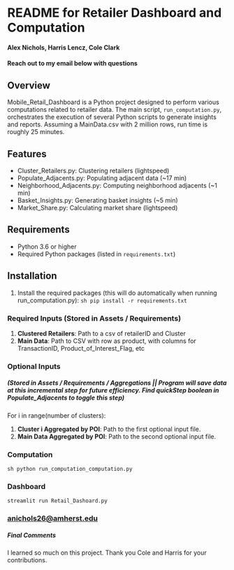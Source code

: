 # README for Retailer Dashboard and Computation
#### Alex Nichols, Harris Lencz, Cole Clark 
#### Reach out to my email below with questions


## Overview

Mobile_Retail_Dashboard is a Python project designed to perform various computations related to retailer data. The main script, `run_computation.py`, orchestrates the execution of several Python scripts to generate insights and reports.
Assuming a MainData.csv with 2 million rows, run time is roughly 25 minutes. 

## Features

- Cluster_Retailers.py: Clustering retailers (lightspeed)
- Populate_Adjacents.py: Populating adjacent data (~17 min)
- Neighborhood_Adjacents.py: Computing neighborhood adjacents (~1 min)
- Basket_Insights.py: Generating basket insights (~5 min)
- Market_Share.py: Calculating market share (lightspeed)

## Requirements

- Python 3.6 or higher
- Required Python packages (listed in `requirements.txt`)

## Installation

1. Install the required packages (this will do automatically when running run_computation.py):
    ```sh pip install -r requirements.txt ```

### Required Inputs (Stored in Assets / Requirements)

1. **Clustered Retailers**: Path to a csv of retailerID and Cluster
2. **Main Data**: Path to CSV with row as product, with columns for TransactionID, Product_of_Interest_Flag, etc

### Optional Inputs 
##### (Stored in Assets / Requirements / Aggregations  ||  Program will save data at this incremental step for future efficiency. Find quickStep boolean in Populate_Adjacents to toggle this step)

For i in range(number of clusters):
1. **Cluster i Aggregated by POI**: Path to the first optional input file.
2. **Main Data Aggregated by POI**: Path to the second optional input file.


### Computation

```sh python run_computation_computation.py ```

### Dashboard

```streamlit run Retail_Dashoard.py```


### anichols26@amherst.edu


##### Final Comments
I learned so much on this project. Thank you Cole and Harris for your contributions.
